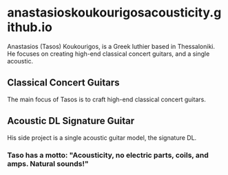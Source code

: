 # anastasioskoukourigosacousticity.github.io

Anastasios (Tasos) Koukourigos, is a Greek luthier based in Thessaloniki. He focuses on creating high-end classical concert guitars, and a single acoustic.

## Classical Concert Guitars

The main focus of Tasos is to craft high-end classical concert guitars.

## Acoustic DL Signature Guitar

His side project is a single acoustic guitar model, the signature DL.

### Taso has a motto: "Acousticity, no electric parts, coils, and amps. Natural sounds!"
